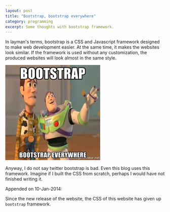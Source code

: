 ```yaml
---
layout: post
title: "Bootstrap, bootstrap everywhere"
category: programming
excerpt: Some thoughts with bootstrap framework.
---
```

In layman's terms,
bootstrap is a CSS and Javascript framework designed to
make web development easier.
At the same time, it makes the websites look similar.
If the framework is used without any customization,
the produced websites will look almost in the same style.

![My helpful screenshot](/assets/images/bootstrap-everywhere.jpg)

Anyway, I do not say twitter bootstrap is bad.
Even this blog uses this framework.
Imagine if I built the CSS from scratch, perhaps I would have not finished
writing it.

Appended on 10-Jan-2014:

Since the new release of the website,
the CSS of this website has given up `bootstrap` framework.
